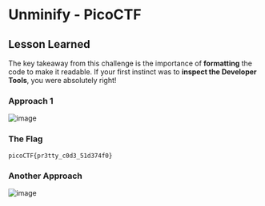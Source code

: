# Unminify - PicoCTF

## Lesson Learned
The key takeaway from this challenge is the importance of **formatting** the code to make it readable. If your first instinct was to **inspect the Developer Tools**, you were absolutely right!

### Approach 1
![image](https://github.com/user-attachments/assets/8710474d-52b2-4ae5-b26f-10ac37c669a0)

### The Flag
```
picoCTF{pr3tty_c0d3_51d374f0}
```

### Another Approach
![image](https://github.com/user-attachments/assets/6fae76f6-e7b1-45ff-833b-cbf81a3086a4)

